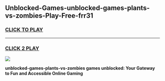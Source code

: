 
## Unblocked-Games-unblocked-games-plants-vs-zombies-Play-Free-frr31
<h3>
<a href="https://premium76.site?title=unblocked-games-plants-vs-zombies&ref=21A">CLICK TO PLAY</a></h3>
<hr>

<h3>
<a href="https://premium76.site?title=unblocked-games-plants-vs-zombies&ref=21A">CLICK 2 PLAY</a>
  
</h3>

<a href="https://premium76.site?title=unblocked-games-plants-vs-zombies&ref=21A"><img src="https://clearcache.store/games.png"></a>


**unblocked-games-plants-vs-zombies games unblocked: Your Gateway to Fun and Accessible Online Gaming**

